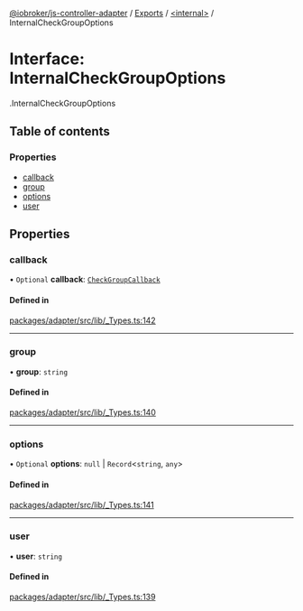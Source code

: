 [@iobroker/js-controller-adapter](../README.md) / [Exports](../modules.md) / [<internal\>](../modules/internal_.md) / InternalCheckGroupOptions

# Interface: InternalCheckGroupOptions

[<internal>](../modules/internal_.md).InternalCheckGroupOptions

## Table of contents

### Properties

- [callback](internal_.InternalCheckGroupOptions.md#callback)
- [group](internal_.InternalCheckGroupOptions.md#group)
- [options](internal_.InternalCheckGroupOptions.md#options)
- [user](internal_.InternalCheckGroupOptions.md#user)

## Properties

### callback

• `Optional` **callback**: [`CheckGroupCallback`](../modules/internal_.md#checkgroupcallback)

#### Defined in

[packages/adapter/src/lib/_Types.ts:142](https://github.com/ioBroker/ioBroker.js-controller/blob/e22b0fea/packages/adapter/src/lib/_Types.ts#L142)

___

### group

• **group**: `string`

#### Defined in

[packages/adapter/src/lib/_Types.ts:140](https://github.com/ioBroker/ioBroker.js-controller/blob/e22b0fea/packages/adapter/src/lib/_Types.ts#L140)

___

### options

• `Optional` **options**: ``null`` \| `Record`<`string`, `any`\>

#### Defined in

[packages/adapter/src/lib/_Types.ts:141](https://github.com/ioBroker/ioBroker.js-controller/blob/e22b0fea/packages/adapter/src/lib/_Types.ts#L141)

___

### user

• **user**: `string`

#### Defined in

[packages/adapter/src/lib/_Types.ts:139](https://github.com/ioBroker/ioBroker.js-controller/blob/e22b0fea/packages/adapter/src/lib/_Types.ts#L139)
